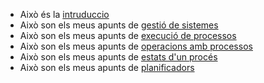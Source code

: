 - Això és la [intruduccio](01_Introduccio.md)
- Això son els meus apunts de [gestió de sistemes](<02_Gestio_del Sistema_Operatiu.md>)
- Això son els meus apunts de [execució de processos](03_Execucio_de_Processos.md)
- Això son els meus apunts de [operacions amb processos](04_Operacions_amb_Processos.md)
- Això son els meus apunts de [estats d'un procés](05_Estats_del_Proces.md)
- Això son els meus apunts de [planificadors](06_Planificadors.md)